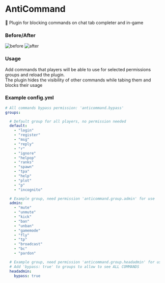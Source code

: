# AntiCommand
🛑 Plugin for blocking commands on chat tab completer and in-game

### Before/After
![before](https://user-images.githubusercontent.com/28400410/175277682-14a6797d-3d03-4a0b-a5b2-0511ad4ae3dd.png)
![after](https://user-images.githubusercontent.com/28400410/175277687-6a4af49f-77dc-43df-ae8a-91c0e96a4572.png)

### Usage
Add commands that players will be able to use for selected permissions groups and reload the plugin.
<br>The plugin hides the visibility of other commands while tabing them and blocks their usage

### Example config.yml
```yml
# All commands bypass permission: 'anticommand.bypass'
groups:

  # Default group for all players, no permission needed
  default:
    - "login"
    - "register"
    - "msg"
    - "reply"
    - "r"
    - "ignore"
    - "helpop"
    - "ranks"
    - "spawn"
    - "tpa"
    - "help"
    - "plot"
    - "p"
    - "incognito"

  # Example group, need permission 'anticommand.group.admin' for use
  admin:
    - "mute"
    - "unmute"
    - "kick"
    - "ban"
    - "unban"
    - "gamemode"
    - "fly"
    - "tp"
    - "broadcast"
    - "bc"
    - "pardon"

  # Example group, need permission 'anticommand.group.headadmin' for use
  # Add 'bypass: true' to groups to allow to see ALL COMMANDS
  headadmin:
    bypass: true
```
